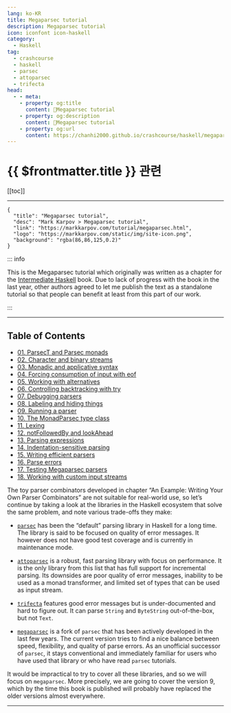 ```yaml
---
lang: ko-KR
title: Megaparsec tutorial
description: Megaparsec tutorial
icon: iconfont icon-haskell
category:
  - Haskell
tag: 
  - crashcourse
  - haskell
  - parsec
  - attoparsec
  - trifecta
head:
  - - meta:
    - property: og:title
      content: 🐑Megaparsec tutorial
    - property: og:description
      content: 🐑Megaparsec tutorial
    - property: og:url
      content: https://chanhi2000.github.io/crashcourse/haskell/megaparsec/
---
```


# {{ $frontmatter.title }} 관련

[[toc]]

---

```component VPCard
{
  "title": "Megaparsec tutorial",
  "desc": "Mark Karpov > Megaparsec tutorial",
  "link": "https://markkarpov.com/tutorial/megaparsec.html",
  "logo": "https://markkarpov.com/static/img/site-icon.png",
  "background": "rgba(86,86,125,0.2)"
}
```

::: info 

This is the Megaparsec tutorial which originally was written as a chapter for the [Intermediate Haskell](https://intermediatehaskell.com/) book. Due to lack of progress with the book in the last year, other authors agreed to let me publish the text as a standalone tutorial so that people can benefit at least from this part of our work.

:::

---

## Table of Contents

- [01. ParsecT and Parsec monads](01.md)
- [02. Character and binary streams](02.md)
- [03. Monadic and applicative syntax](03.md)
- [04. Forcing consumption of input with eof](04.md)
- [05. Working with alternatives](05.md)
- [06. Controlling backtracking with try](06.md)
- [07. Debugging parsers](07.md)
- [08. Labeling and hiding things](08.md)
- [09. Running a parser](09.md)
- [10. The MonadParsec type class](10.md)
- [11. Lexing](11.md)
- [12. notFollowedBy and lookAhead](12.md)
- [13. Parsing expressions](13.md)
- [14. Indentation-sensitive parsing](14.md)
- [15. Writing efficient parsers](15.md)
- [16. Parse errors](16.md)
- [17. Testing Megaparsec parsers](17.md)
- [18. Working with custom input streams](18.md)

The toy parser combinators developed in chapter “An Example: Writing Your Own Parser Combinators” are not suitable for real-world use, so let’s continue by taking a look at the libraries in the Haskell ecosystem that solve the same problem, and note various trade-offs they make:

- [`parsec`](https://hackage.haskell.org/package/parsec) has been the “default” parsing library in Haskell for a long time. The library is said to be focused on quality of error messages. It however does not have good test coverage and is currently in maintenance mode.

- [`attoparsec`](https://hackage.haskell.org/package/attoparsec) is a robust, fast parsing library with focus on performance. It is the only library from this list that has full support for incremental parsing. Its downsides are poor quality of error messages, inability to be used as a monad transformer, and limited set of types that can be used as input stream.

- [`trifecta`](https://hackage.haskell.org/package/trifecta) features good error messages but is under-documented and hard to figure out. It can parse `String` and `ByteString` out-of-the-box, but not `Text`.

- [`megaparsec`](https://hackage.haskell.org/package/megaparsec) is a fork of `parsec` that has been actively developed in the last few years. The current version tries to find a nice balance between speed, flexibility, and quality of parse errors. As an unofficial successor of `parsec`, it stays conventional and immediately familiar for users who have used that library or who have read `parsec` tutorials.

It would be impractical to try to cover all these libraries, and so we will focus on `megaparsec`. More precisely, we are going to cover the version 9, which by the time this book is published will probably have replaced the older versions almost everywhere.

---

